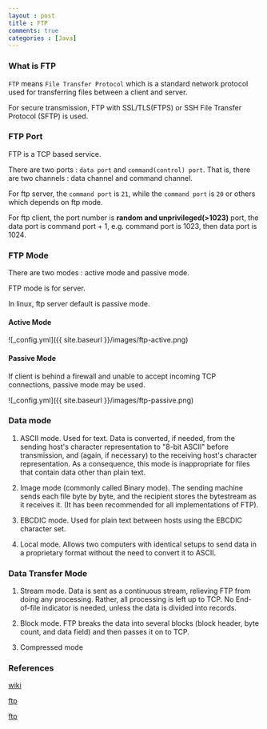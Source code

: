 ```yaml
---
layout : post
title : FTP
comments: true
categories : [Java]
---
```


### What is FTP

`FTP` means `File Transfer Protocol` which is a standard network protocol 
used for transferring files between a client and server.

For secure transmission, FTP with SSL/TLS(FTPS) or SSH File Transfer Protocol 
(SFTP) is used.

### FTP Port

FTP is a TCP based service.

There are two ports :  `data port` and `command(control) port`. That is,
there are two channels : data channel and command channel.

For ftp server, the `command port` is `21`, while the `command port` is `20` 
or others which depends on ftp mode.

For ftp client, the port number is **random and unprivileged(>1023)** port,
the data port is command port + 1, e.g. command port is 1023, then data port is 1024.

### FTP Mode

There are two modes : active mode and passive mode.

FTP mode is for server.

In linux, ftp server default is passive mode.

#### Active Mode

![_config.yml]({{ site.baseurl }}/images/ftp-active.png)

#### Passive Mode

If client is behind a firewall and unable to accept incoming TCP connections, 
passive mode may be used.

![_config.yml]({{ site.baseurl }}/images/ftp-passive.png)

### Data mode 

1. ASCII mode. Used for text. Data is converted, if needed, 
   from the sending host's character representation to "8-bit ASCII" before 
   transmission, and (again, if necessary) to the receiving host's character 
   representation. As a consequence, this mode is inappropriate for files that 
   contain data other than plain text.
   
2. Image mode (commonly called Binary mode). The sending machine sends each file 
   byte by byte, and the recipient stores the bytestream as it receives it. 
   (It has been recommended for all implementations of FTP).
   
3. EBCDIC mode. Used for plain text between hosts using the EBCDIC character set.

4. Local mode. Allows two computers with identical setups to send data in a 
   proprietary format without the need to convert it to ASCII.

### Data Transfer Mode

1. Stream mode. Data is sent as a continuous stream, relieving FTP from doing 
   any processing. Rather, all processing is left up to TCP. No End-of-file 
   indicator is needed, unless the data is divided into records.

2. Block mode. FTP breaks the data into several blocks 
   (block header, byte count, and data field) and then passes it on to TCP.

3. Compressed mode

### References

[wiki](https://en.wikipedia.org/wiki/File_Transfer_Protocol)

[ftp](https://slacksite.com/other/ftp.html)

[ftp](https://www.cnblogs.com/lnlvinso/p/8947369.html)
